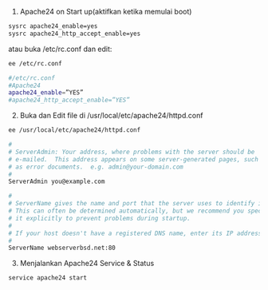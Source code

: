 1. Apache24 on Start up(aktifkan ketika memulai boot)
```sh
sysrc apache24_enable=yes
sysrc apache24_http_accept_enable=yes
```
atau buka /etc/rc.conf dan edit:
```sh
ee /etc/rc.conf
```
```sh
#/etc/rc.conf
#Apache24
apache24_enable=”YES”
#apache24_http_accept_enable=”YES”
```
2. Buka dan Edit file di /usr/local/etc/apache24/httpd.conf
```sh
ee /usr/local/etc/apache24/httpd.conf
```
```sh
#
# ServerAdmin: Your address, where problems with the server should be
# e-mailed.  This address appears on some server-generated pages, such
# as error documents.  e.g. admin@your-domain.com
#
ServerAdmin you@example.com

#
# ServerName gives the name and port that the server uses to identify itself.
# This can often be determined automatically, but we recommend you specify
# it explicitly to prevent problems during startup.
#
# If your host doesn't have a registered DNS name, enter its IP address here.
#
ServerName webserverbsd.net:80
```
3. Menjalankan Apache24 Service & Status
```sh
service apache24 start
```
